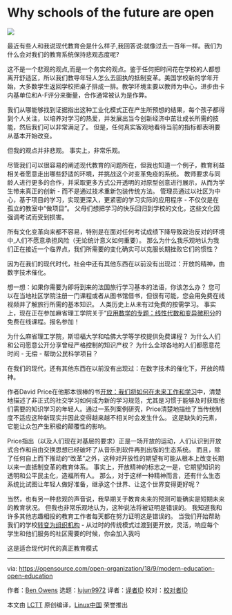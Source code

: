 Why schools of the future are open
======

![](https://opensource.com/sites/default/files/styles/image-full-size/public/lead-images/EDU_OSDC_BYU_520x292_FINAL.png?itok=NVY7vR8o)

最近有些人和我说现代教育会是什么样子,我回答说:就像过去一百年一样。我们为什么会对我们的教育系统保持悲观态度呢?

这不是一个悲观的观点,而是一个务实的观点。鉴于任何把时间花在学校的人都想离开舒适区，所以我们教导年轻人怎么去固执的抵制变革。美国学校新的学年开始，大多数学生返回学校把桌子排成一排。教学环境主要以教师为中心，进步由卡内基单位和A-F评分来衡量，合作通常被认为是作弊。

我们从哪能够找到证据指出这种工业化模式正在产生所预想的结果，每个孩子都得到个人关注，以培养对学习的热爱，并发展出当今创新经济中茁壮成长所需的技能，然后我们可以非常满足了。 但是，任何真实客观地看待当前的指标都表明要从基本开始改变。


但我的观点并非悲观。 事实上，非常乐观。

尽管我们可以很容易的阐述现代教育的问题所在，但我也知道一个例子，教育利益相关者愿意走出哪些舒适的环境，并挑战这个对变革免疫的系统。 教师要求与同龄人进行更多的合作，并采取更多方式公开透明的对原型创意进行展示，从而为学生带来真正的创新 - 而不是通过技术重新包装传统方法。 管理员通过以社区为中心，基于项目的学习，实现更深入，更紧密的学习实际的应用程序 - 不仅仅是在孤立的教室中“做项目”。 父母们想把学习的快乐回归到学校的文化，这些文化因强调考试而受到损害。

所有文化变革向来都不容易，特别是在面对任何考试成绩下降导致政治反对的环境中,人们不愿意承担风险（无论统计意义如何重要）。
那么为什么我乐观地认为我们正在接近一个临界点，我们所需要的变化确实可以克服长期挫败它们的惯性？

因为在我们的现代时代，社会中还有其他东西在以前没有出现过：开放的精神，由数字技术催化。

想一想：如果你需要为即将到来的法国旅行学习基本的法语，你该怎么办？ 您可以在当地社区学院注册一门课程或者从图书馆借书，但很有可能，您会用免费在线视频并了解旅行所需的基本知识。 人类历史上从未有过免费的按需学习。 事实上，现在正在参加麻省理工学院关于“[应用数学的专题：线性代数和变异微积分][1]的免费在线课程。报名参加！

为什么麻省理工学院，斯坦福大学和哈佛大学等学校提供免费课程？ 为什么人们和公司愿意公开分享曾经严格控制的知识产权？ 为什么全球各地的人们都愿意花时间 - 无偿 - 帮助公民科学项目？

在我们的现代，还有其他东西在以前没有出现过：在数字技术的催化下，开放的精神。

作者David Price在他那本很棒的书[开放：我们将如何在未来工作和学习][2]中，清楚地描述了非正式的社交学习如何成为新的学习规范，尤其是习惯于能够及时获取他们需要的知识学习的年轻人。通过一系列案例研究，Price清楚地描绘了当传统制度不适应这种新现实并因此变得越来越不相关时会发生什么。 这是缺失的元素，它能让众包产生积极的颠覆性的影响。

Price指出（以及人们现在对基层的要求）正是一场开放的运动，人们认识到开放式合作和自由交换思想已经破坏了从音乐到软件再到出版的生态系统。 而且，除了任何自上而下推动的“改革”之外，这种对开放性的期望有可能从根本上改变长期以来一直抵制变革的教育体系。 事实上，开放精神的标志之一是，它期望知识的透明和公平民主化，造福所有人。 那么，对于这样一种精神而言，还有什么生态系统比试图让年轻人做好准备，继承这个世界、让这个世界变得更好呢？

当然，也有另一种悲观的声音说，我早期关于教育未来的预测可能确实是短期未来的教育状况。 但我也非常乐观地认为，这种说法将被证明是错误的。 我知道我和许多其他志趣相投的教育工作者每天都在努力证明这是错误的。 当我们开始帮助我们的学校[转变为组织机构][3] - 从过时的传统模式过渡到更开放，灵活，响应每个学生和他们服务的社区需要的时候，你会加入我吗

这是适合现代时代的真正教育模式

--------------------------------------------------------------------------------

via: https://opensource.com/open-organization/18/9/modern-education-open-education

作者：[Ben Owens][a]
选题：[lujun9972](https://github.com/lujun9972)
译者：[译者ID](https://github.com/hkurj)
校对：[校对者ID](https://github.com/校对者ID)

本文由 [LCTT](https://github.com/LCTT/TranslateProject) 原创编译，[Linux中国](https://linux.cn/) 荣誉推出

[a]: https://opensource.com/users/engineerteacher
[1]: https://ocw.mit.edu/courses/mechanical-engineering/2-035-special-topics-in-mathematics-with-applications-linear-algebra-and-the-calculus-of-variations-spring-2007/
[2]: https://www.goodreads.com/book/show/18730272-open
[3]: https://opensource.com/open-organization/resources/open-org-definition
